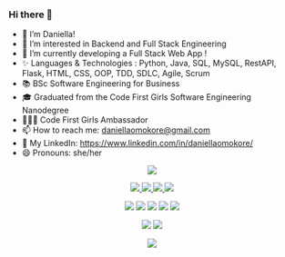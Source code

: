 ### Hi there 👋  


- 👋 I’m Daniella!
- 👀 I’m interested in Backend and Full Stack Engineering
- 🌱 I’m currently developing a Full Stack Web App !
- ✨ Languages & Technologies : Python, Java, SQL, MySQL, RestAPI, Flask, HTML, CSS, OOP, TDD, SDLC, Agile, Scrum
- 📚 BSc Software Engineering for Business
- 🎓 Graduated from the Code First Girls Software Engineering Nanodegree
- 👩🏿‍💻 Code First Girls Ambassador
- 📫 How to reach me: daniellaomokore@gmail.com
- 🔗 My LinkedIn: https://www.linkedin.com/in/daniellaomokore/
- 😄 Pronouns: she/her

<p align="center">
  <a href="https://skillicons.dev">
    <img src="https://skillicons.dev/icons?i=py,java,html,css,js,mysql,flask,git,visualstudio" />
  </a>
</p>

<p align="center">
  <a href="https://www.linkedin.com/in/daniellaomokore/" target="_blank">
    <img src="https://img.shields.io/badge/linkedin-%230077B5.svg?style=for-the-badge&logo=linkedin&logoColor=white"/>
  </a>
  
  <a href="mailto:daniellaomokore@gmail.com" target="_blank">
    <img src="https://img.shields.io/badge/Gmail-D14836?style=for-the-badge&logo=gmail&logoColor=white"/>
  </a>
  
  <a href="https://leetcode.com/" target="_blank">
    <img src="https://img.shields.io/badge/LeetCode-000000?style=for-the-badge&logo=LeetCode&logoColor=#d16c06"/>
  </a>
  
  <a href="https://www.hackerrank.com/" target="_blank">
    <img src="https://img.shields.io/badge/-Hackerrank-2EC866?style=for-the-badge&logo=HackerRank&logoColor=white"/>
  </a>
</p>

<p align="center">
  <img src="https://img.shields.io/badge/python-3670A0?style=for-the-badge&logo=python&logoColor=ffdd54"/>
  <img src="https://img.shields.io/badge/java-%23ED8B00.svg?style=for-the-badge&logo=java&logoColor=white"/>
  <img src="https://img.shields.io/badge/javascript-%23323330.svg?style=for-the-badge&logo=javascript&logoColor=%23F7DF1E"/>
  <img src="https://img.shields.io/badge/css3-%231572B6.svg?style=for-the-badge&logo=css3&logoColor=white"/>
  <img src="https://img.shields.io/badge/html5-%23E34F26.svg?style=for-the-badge&logo=html5&logoColor=white"/>
</p>

<p align="center">
  <img src="https://img.shields.io/badge/git-%23F05033.svg?style=for-the-badge&logo=git&logoColor=white"/>
  <a href="https://github.com/daniellaomokore" target="_blank">
    <img src="https://img.shields.io/badge/github-%23121011.svg?style=for-the-badge&logo=github&logoColor=white"/>
  </a>
  
</p>

<p align="center">
  <img src="https://github-readme-stats-sigma-five.vercel.app/api?username=daniellaomokore&theme=radical&show_icons=true"/>
</p>

